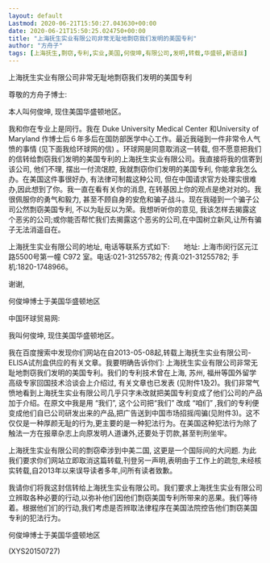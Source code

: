 ```yaml
---
layout: default
Lastmod: 2020-06-21T15:50:27.043630+00:00
date: 2020-06-21T15:50:25.024750+00:00
title: "上海抚生实业有限公司非常无耻地剽窃我们发明的美国专利"
author: "方舟子"
tags: [上海抚生,剽窃,专利,实业,美国,何俊坤,有限公司,发明,转载,华盛顿,新语丝]
---
```


上海抚生实业有限公司非常无耻地剽窃我们发明的美国专利

尊敬的方舟子博士:

本人叫何俊坤, 现住美国华盛顿地区。

我和你在专业上是同行。我在 Duke University Medical Center 和University of Maryland 作博士后６年多后在国防部医学中心工作。最近我碰到一件非常令人气愤的事情 (见下面我给环球网的信) 。环球网是同意取消这一转载, 但不愿意把我们的信转给剽窃我们发明的美国专利的上海抚生实业有限公司。我直接将我的信寄到该公司, 他们不理, 摆出一付流氓腔, 我就剽窃你们发明的美国专利, 你能拿我怎么办。在美国这件事很好办, 有法律可制裁这种公司, 但在中国请求官方处理实很难办,因此想到了你。我一直在看有关你的消息, 在转基因上你的观点是绝对对的。我很佩服你的勇气和毅力, 甚至不顾自身的安危和骗子战斗。现在我碰到一个骗子公司公然剽窃美国专利, 不以为耻反以为荣。我想听听你的意见, 我该怎样去揭露这个恶劣的公司;或你能否帮忙我们去揭露这个恶劣的公司,在中国树立新风,让所有骗子无法消遥自在。

上海抚生实业有限公司的地址, 电话等联系方式如下:　　地址: 上海市闵行区元江路5500号第一幢 C972 室。电话:021-31255782; 传真:021-31255782; 手机:1820-1748966。

谢谢,

何俊坤博士于美国华盛顿地区

中国环球贸易网:

我叫何俊坤, 现住美国华盛顿地区。

我在百度搜索中发现你们网站在自2013-05-08起,转载上海抚生实业有限公司-ELISA试剂盒供应的有关文章。我要明确告诉你们: 上海抚生实业有限公司非常无耻地剽窃我们发明的美国专利。我们的专利技术曾在上海, 苏州, 福卅等国外留学高级专家回国技术洽谈会上介绍过, 有关文章也已发表 (见附件1及2)。我们非常气愤地看到上海抚生实业有限公司几乎只字未改就把美国专利变成了他们公司的产品加于介绍。在原文中我是用 “我们”, 这个公司把“我们” 改成 “咱们” ,我们的专利便变成他们自已公司研发出来的产品,把广告送到中国市场招摇闯骗(见附件3)。这不仅仅是一种厚颜无耻的行为,更主要的是一种犯法行为。在美国这种犯法行为除了触法一方在报章杂志上向原发明人道谦外,还要处于罚款,甚至判刑坐牢。

上海抚生实业有限公司的剽窃牵涉到中美二国, 这更是一个国际间的大问题. 为此我们要求你们网站立即取消这篇转载,刊登另一声明,表明由于工作上的疏忽,未经核实转载,自2013年以来误导读者多年,问所有读者致歉。

我请你们将我这封信转给上海抚生实业有限公司。我们要求上海抚生实业有限公司立辨取各种必要的行动,以弥补他们因他们剽窃美国专利所带来的恶果。我们等待着。根据他们们的行动,我们考虑是否辨取法律程序在美国法院控告他们剽窃美国专利的犯法行为。

何俊坤博士于美国华盛顿地区

(XYS20150727)

